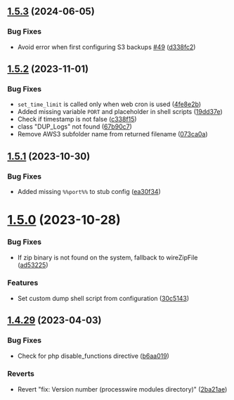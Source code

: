 ## [1.5.3](https://github.com/flydev-fr/Duplicator/compare/v1.5.2...v1.5.3) (2024-06-05)


### Bug Fixes

* Avoid error when first configuring S3 backups [#49](https://github.com/flydev-fr/Duplicator/issues/49) ([d338fc2](https://github.com/flydev-fr/Duplicator/commit/d338fc2e53778de595c7d99d23c71b2c4c7c1b35))



## [1.5.2](https://github.com/flydev-fr/Duplicator/compare/v1.5.1...v1.5.2) (2023-11-01)


### Bug Fixes

* `set_time_limit` is called only when web cron is used ([4fe8e2b](https://github.com/flydev-fr/Duplicator/commit/4fe8e2babadf42ac08d8dadcd032436b51b3c4d7))
* Added missing variable `PORT` and placeholder in shell scripts ([19dd37e](https://github.com/flydev-fr/Duplicator/commit/19dd37e51cd6fc466237d1858afe40758ed7c8dc))
* Check if timestamp is not false ([c338f15](https://github.com/flydev-fr/Duplicator/commit/c338f15424d22806d982e0ce2c55e5fc84910383))
* class "DUP_Logs" not found ([67b90c7](https://github.com/flydev-fr/Duplicator/commit/67b90c7e87fda7ada27b9c24e890a46beafed38e))
* Remove AWS3 subfolder name from returned filename ([073ca0a](https://github.com/flydev-fr/Duplicator/commit/073ca0af46ddcf9f35e1eff597892ace3f7da200))



## [1.5.1](https://github.com/flydev-fr/Duplicator/compare/v1.5.0...v1.5.1) (2023-10-30)


### Bug Fixes

* Added missing `%%port%%` to stub config ([ea30f34](https://github.com/flydev-fr/Duplicator/commit/ea30f3442150375c240895f1247057d87f9700fd))



# [1.5.0](https://github.com/flydev-fr/Duplicator/compare/v1.4.29...v1.5.0) (2023-10-28)


### Bug Fixes

* If zip binary is not found on the system, fallback to wireZipFile ([ad53225](https://github.com/flydev-fr/Duplicator/commit/ad53225f29ad10bf3a9d67ed506b41c7564cf0e3))


### Features

* Set custom dump shell script from configuration ([30c5143](https://github.com/flydev-fr/Duplicator/commit/30c514340a2e5d67c5f934888a528f179fad20a0))



## [1.4.29](https://github.com/flydev-fr/Duplicator/compare/v1.4.28...v1.4.29) (2023-04-03)


### Bug Fixes

* Check for php disable_functions directive ([b6aa019](https://github.com/flydev-fr/Duplicator/commit/b6aa019242ad3deb68166172c85bbe2584f687d5))


### Reverts

* Revert "fix: Version number (processwire modules directory)" ([2ba21ae](https://github.com/flydev-fr/Duplicator/commit/2ba21ae9aacab0c3379334b1949c8a9450a3254d))



